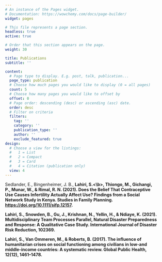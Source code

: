 ```yaml
---
# An instance of the Pages widget.
# Documentation: https://wowchemy.com/docs/page-builder/
widget: pages

# This file represents a page section.
headless: true
active: true

# Order that this section appears on the page.
weight: 30

title: Publications
subtitle: ''

content:
  # Page type to display. E.g. post, talk, publication...
  page_type: publication
  # Choose how much pages you would like to display (0 = all pages)
  count: 5
  # Choose how many pages you would like to offset by
  offset: 0
  # Page order: descending (desc) or ascending (asc) date.
  order: desc
  # Filter on criteria
  filters:
    tag: ''
    category: ''
    publication_type: ''
    author: ''
    exclude_featured: true
design:
  # Choose a view for the listings:
  #   1 = List
  #   2 = Compact
  #   3 = Card
  #   4 = Citation (publication only)
  view: 4
---
```


Sedlander, E., Bingenheimer, J. B., <b>Lahiri, S.<\b>, Thiongo, M., Gichangi, P., Munar, W., & Rimal, R. N. (2021). Does the Belief That Contraceptive Use Causes Infertility Actually Affect Use? Findings from a Social Network Study in Kenya. Studies in Family Planning. https://doi.org/10.1111/sifp.12157.

Lahiri, S., Snowden, B., Gu, J., Krishnan, N., Yellin, H., & Ndiaye, K. (2021). Multidisciplinary Team Processes Parallel, Natural Disaster Preparedness and Response: A Qualitative Case Study. International Journal of Disaster Risk Reduction, 102369.

Lahiri, S., Van Ommeren, M., & Roberts, B. (2017). The influence of humanitarian crises on social functioning among civilians in low-and middle-income countries: A systematic review. Global Public Health, 12(12), 1461–1478.





